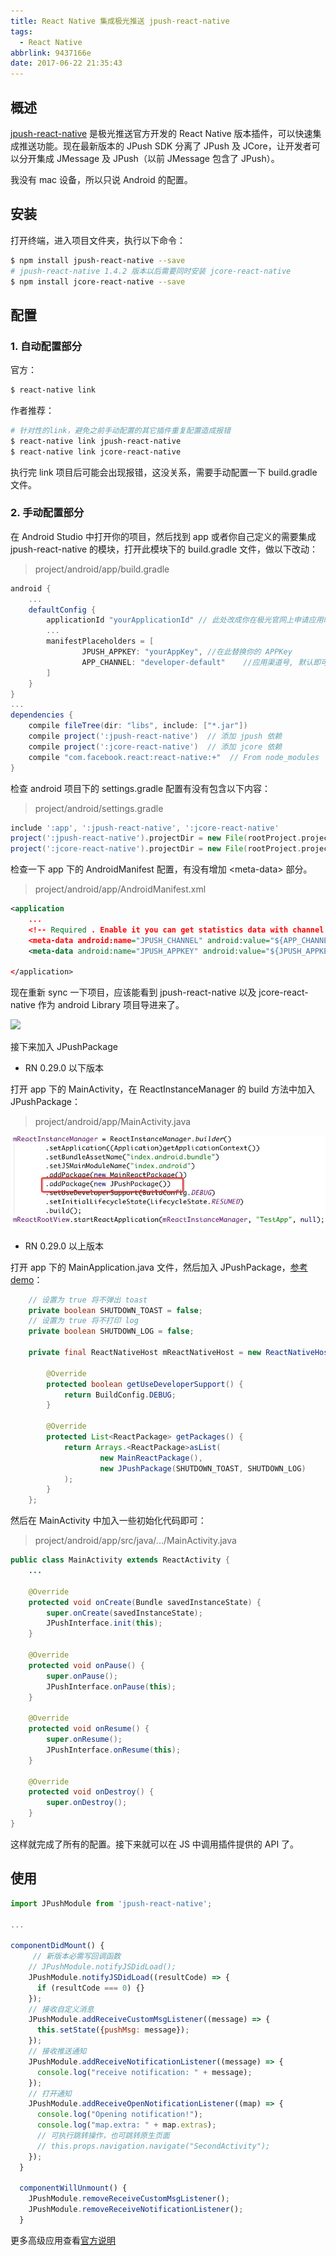 ```yaml
---
title: React Native 集成极光推送 jpush-react-native
tags:
  - React Native
abbrlink: 9437166e
date: 2017-06-22 21:35:43
---
```


## 概述
[jpush-react-native][jpush-react-native] 是极光推送官方开发的 React Native 版本插件，可以快速集成推送功能。现在最新版本的 JPush SDK 分离了 JPush 及 JCore，让开发者可以分开集成 JMessage 及 JPush（以前 JMessage 包含了 JPush）。

我没有 mac 设备，所以只说 Android 的配置。

<!-- more -->

## 安装
打开终端，进入项目文件夹，执行以下命令：

```bash
$ npm install jpush-react-native --save
# jpush-react-native 1.4.2 版本以后需要同时安装 jcore-react-native
$ npm install jcore-react-native --save 
```

## 配置

### 1. 自动配置部分

官方：

```bash
$ react-native link
```

作者推荐：
```bash
# 针对性的link，避免之前手动配置的其它插件重复配置造成报错
$ react-native link jpush-react-native
$ react-native link jcore-react-native
```

执行完 link 项目后可能会出现报错，这没关系，需要手动配置一下 build.gradle 文件。

### 2. 手动配置部分
在 Android Studio 中打开你的项目，然后找到 app 或者你自己定义的需要集成 jpush-react-native 的模块，打开此模块下的 build.gradle 文件，做以下改动：
> project/android/app/build.gradle

```groovy
android {
    ...
    defaultConfig {
        applicationId "yourApplicationId" // 此处改成你在极光官网上申请应用时填写的包名
        ...
        manifestPlaceholders = [
                JPUSH_APPKEY: "yourAppKey", //在此替换你的 APPKey
                APP_CHANNEL: "developer-default"    //应用渠道号, 默认即可
        ]
    }
}
...
dependencies {
    compile fileTree(dir: "libs", include: ["*.jar"])
    compile project(':jpush-react-native')  // 添加 jpush 依赖
    compile project(':jcore-react-native')  // 添加 jcore 依赖
    compile "com.facebook.react:react-native:+"  // From node_modules
}
```

检查 android 项目下的 settings.gradle 配置有没有包含以下内容：
> project/android/settings.gradle

```groovy
include ':app', ':jpush-react-native', ':jcore-react-native'
project(':jpush-react-native').projectDir = new File(rootProject.projectDir, '../node_modules/jpush-react-native/android')
project(':jcore-react-native').projectDir = new File(rootProject.projectDir, '../node_modules/jcore-react-native/android')
```

检查一下 app 下的 AndroidManifest 配置，有没有增加 \<meta-data\> 部分。
> project/android/app/AndroidManifest.xml

```xml
<application
    ...
    <!-- Required . Enable it you can get statistics data with channel -->
    <meta-data android:name="JPUSH_CHANNEL" android:value="${APP_CHANNEL}"/>
    <meta-data android:name="JPUSH_APPKEY" android:value="${JPUSH_APPKEY}"/>

</application>
```
现在重新 sync 一下项目，应该能看到 jpush-react-native 以及 jcore-react-native 作为 android Library 项目导进来了。

![](http://upload-images.jianshu.io/upload_images/1745101-4eb12666d3d3099f.png?imageMogr2/auto-orient/strip%7CimageView2/2/w/1240)

接下来加入 JPushPackage

* RN 0.29.0 以下版本

打开 app 下的 MainActivity，在 ReactInstanceManager 的 build 方法中加入 JPushPackage：
> project/android/app/MainActivity.java

![](https://github.com/KenChoi1992/SomeArticles/raw/master/screenshots/plugin3.png)

* RN 0.29.0 以上版本

打开 app 下的 MainApplication.java 文件，然后加入 JPushPackage，[参考 demo](https://github.com/jpush/jpush-react-native/blob/master/example/android/app/src/com/pushdemo/MainApplication.java)：

```java
    // 设置为 true 将不弹出 toast
    private boolean SHUTDOWN_TOAST = false;
    // 设置为 true 将不打印 log
    private boolean SHUTDOWN_LOG = false;

    private final ReactNativeHost mReactNativeHost = new ReactNativeHost(this) {

        @Override
        protected boolean getUseDeveloperSupport() {
            return BuildConfig.DEBUG;
        }

        @Override
        protected List<ReactPackage> getPackages() {
            return Arrays.<ReactPackage>asList(
                    new MainReactPackage(),
                    new JPushPackage(SHUTDOWN_TOAST, SHUTDOWN_LOG)
            );
        }
    };
```

然后在 MainActivity 中加入一些初始化代码即可：
> project/android/app/src/java/.../MainActivity.java

```java
public class MainActivity extends ReactActivity {
    ...
    
    @Override
    protected void onCreate(Bundle savedInstanceState) {
        super.onCreate(savedInstanceState);
        JPushInterface.init(this);
    }

    @Override
    protected void onPause() {
        super.onPause();
        JPushInterface.onPause(this);
    }

    @Override
    protected void onResume() {
        super.onResume();
        JPushInterface.onResume(this);
    }

    @Override
    protected void onDestroy() {
        super.onDestroy();
    }
}
```

这样就完成了所有的配置。接下来就可以在 JS 中调用插件提供的 API 了。

## 使用

```js
import JPushModule from 'jpush-react-native';

...

componentDidMount() {
     // 新版本必需写回调函数
    // JPushModule.notifyJSDidLoad();
    JPushModule.notifyJSDidLoad((resultCode) => {
      if (resultCode === 0) {}
    });   
    // 接收自定义消息
    JPushModule.addReceiveCustomMsgListener((message) => {
      this.setState({pushMsg: message});
    });
    // 接收推送通知
    JPushModule.addReceiveNotificationListener((message) => {
      console.log("receive notification: " + message);
    });
    // 打开通知
    JPushModule.addReceiveOpenNotificationListener((map) => {
      console.log("Opening notification!");
      console.log("map.extra: " + map.extras);
      // 可执行跳转操作，也可跳转原生页面
      // this.props.navigation.navigate("SecondActivity");
    });
  }

  componentWillUnmount() {
    JPushModule.removeReceiveCustomMsgListener();
    JPushModule.removeReceiveNotificationListener();
  }
```

更多高级应用查看[官方说明][jpush-api]


[jpush-react-native]: https://github.com/jpush/jpush-react-native
[jpush-api]: https://github.com/jpush/jpush-react-native#api